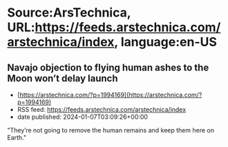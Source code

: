 # Source:ArsTechnica, URL:https://feeds.arstechnica.com/arstechnica/index, language:en-US

## Navajo objection to flying human ashes to the Moon won’t delay launch
 - [https://arstechnica.com/?p=1994169](https://arstechnica.com/?p=1994169)
 - RSS feed: https://feeds.arstechnica.com/arstechnica/index
 - date published: 2024-01-07T03:09:26+00:00

"They’re not going to remove the human remains and keep them here on Earth."

